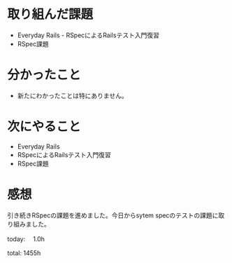 #  取り組んだ課題
- Everyday Rails - RSpecによるRailsテスト入門復習
- RSpec課題


# 分かったこと
- 新たにわかったことは特にありません。
  
# 次にやること
- Everyday Rails
- RSpecによるRailsテスト入門復習
- RSpec課題


# 感想
引き続きRSpecの課題を進めました。今日からsytem specのテストの課題に取り組みました。

today: 　1.0h

total: 1455h
